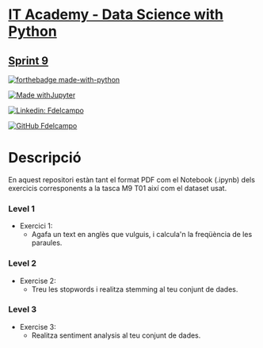 
# [IT Academy - Data Science with Python](https://www.barcelonactiva.cat/es/itacademy)
## [Sprint 9](https://github.com/Pacs7/estructures_Dataframe/tree/main/Sprint9)

[![forthebadge made-with-python](http://ForTheBadge.com/images/badges/made-with-python.svg)](https://www.python.org/)  
 
[![Made withJupyter](https://img.shields.io/badge/Made%20with-Jupyter-orange?style=for-the-badge&logo=Jupyter)](https://jupyter.org/try)   

[![Linkedin: Fdelcampo](https://img.shields.io/badge/-FranciscodelCampo-blue?style=flat-square&logo=Linkedin&logoColor=white&link=https://www.linkedin.com/in/franciscodelcampo7/)](https://www.linkedin.com/in/franciscodelcampo7/)  

[![GitHub Fdelcampo](https://img.shields.io/github/followers/Pacs7?label=follow&style=social)](https://github.com/Pacs7)

# Descripció
En aquest repositori estàn tant el format PDF com el Notebook (.ipynb) dels exercicis corresponents a la tasca M9 T01 així com el dataset usat.


### Level 1

- Exercici 1:
  - Agafa un text en anglès que vulguis, i calcula'n la freqüència de les paraules.
  
### Level 2

- Exercise 2: 
  - Treu les stopwords i realitza stemming al teu conjunt de dades.

### Level 3

- Exercise 3: 
  - Realitza sentiment analysis al teu conjunt de dades.

